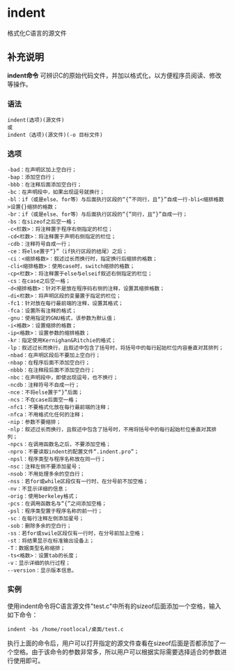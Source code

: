indent
===

格式化C语言的源文件

## 补充说明

**indent命令** 可辨识C的原始代码文件，并加以格式化，以方便程序员阅读、修改等操作。

###  语法

```shell
indent(选项)(源文件)
或
indent（选项)(源文件)(-o 目标文件)
```

###  选项

```shell
-bad：在声明区加上空白行；
-bap：添加空白行；
-bbb：在注释后面添加空白行；
-bc：在声明段中，如果出现逗号就换行；
-bl：if（或是else、for等）与后面执行区段的“{”不同行，且“}”自成一行-bli<缩排格数>设置{}缩排的格数；
-br：if（或是else、for等）与后面执行区段的“{”同行，且“}”自成一行；
-bs：在sizeof之后空一格；
-c<栏数>：将注释置于程序右侧指定的栏位；
-cd<栏数>：将注释置于声明右侧指定的栏位；
-cdb：注释符号自成一行；
-ce：将else置于“}”（if执行区段的结尾）之后；
-ci：<缩排格数>：叙述过长而换行时，指定换行后缩排的格数；
-cli<缩排格数>：使用case时，switch缩排的格数；
-cp<栏数>：将注释置于else与elseif叙述右侧指定的栏位；
-cs：在case之后空一格；
-d<缩排格数>：针对不是放在程序码右侧的注释，设置其缩排格数；
-di<栏数>：将声明区段的变量置于指定的栏位；
-fc1：针对放在每行最前端的注释，设置其格式；
-fca：设置所有注释的格式；
-gnu：使用指定的GNU格式，该参数为默认值；
-i<格数>：设置缩排的格数；
-ip<格数>：设置参数的缩排格数；
-kr：指定使用Kernighan&Ritchie的格式；
-lp：叙述过长而换行，且叙述中包含了括号时，将括号中的每行起始栏位内容垂直对其排列；
-nbad：在声明区段后不要加上空白行；
-nbap：在程序后面不添加空白行；
-nbbb：在注释段后面不添加空白行；
-nbc：在声明段中，即使出现逗号，也不换行；
-ncdb：注释符号不自成一行；
-nce：不将else置于“}”后面；
-ncs：不在case后面空一格；
-nfc1：不要格式化放在每行最前端的注释；
-nfca：不用格式化任何的注释；
-nip：参数不要缩排；
-nlp：叙述过长而换行，且叙述中包含了括号时，不用将括号中的每行起始栏位垂直对其排列；
-npcs：在调用函数名之后，不要添加空格；
-npro：不要读取indent的配置文件“.indent.pro”；
-npsl：程序类型与程序名称放在同一行；
-nsc：注释左侧不要添加星号；
-nsob：不用处理多余的空白行；
-nss：若for或while区段仅有一行时，在分号前不加空格；
-nv：不显示详细的信息；
-orig：使用berkeley格式；
-pcs：在调用函数名与“{”之间添加空格；
-psl：程序类型置于程序名称的前一行；
-sc：在每行注释左侧添加星号；
-sob：删除多余的空白行；
-ss：若for或swile区段仅有一行时，在分号前加上空格；
-st：将结果显示在标准输出设备上；
-T：数据类型名称缩排；
-ts<格数>：设置tab的长度；
-v：显示详细的执行过程；
--version：显示版本信息。
```

###  实例

使用indent命令将C语言源文件"test.c"中所有的sizeof后面添加一个空格，输入如下命令：

```shell
indent -bs /home/rootlocal/桌面/test.c
```

执行上面的命令后，用户可以打开指定的源文件查看在sizeof后面是否都添加了一个空格。由于该命令的参数非常多，所以用户可以根据实际需要选择适合的参数进行使用即可。


<!-- Linux命令行搜索引擎：https://jaywcjlove.github.io/linux-command/ -->